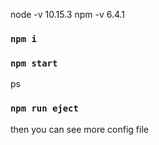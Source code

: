 
node -v 10.15.3
npm -v 6.4.1

### `npm i`
### `npm start`



ps
### `npm run eject`
then you can see more config file
